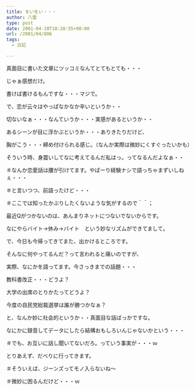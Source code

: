 ```yaml
---
title: をいをい・・・
author: 八雲
type: post
date: 2001-04-10T18:20:55+00:00
url: /2001/04/806
tags:
  - 日記

---
```

真面目に書いた文章にツッコミなんてとてもとても・・・
  
じゃぁ感想だけ。
  
書けば書けるもんですな・・・マジで。
  
で、恋が云々はやっぱなかなか辛いというか・・
  
切ないなぁ・・・なんていうか・・・実感があるというか・・
  
あるシーンが目に浮かぶというか・・・ありきたりだけど、
  
胸がこう・・・締め付けられる感じ。（なんか実際は微妙にくすぐったいかも）
  
そういう時、身震いしてなに考えてるんだ私はっ。ってなるんだよなぁ・・
  
＃なんか恋愛話は腰が引けてます。やぱーり経験ナシで語っちゃまずいしねぇ・・・
  
＃と言いつつ、前語ったけど・・・
  
＃ここでは知ったかぶりしたくないような気がするので＾＾；

最近Qがつかないのは、あんまりネットにつないでないからです。
  
なにやらバイト→休み→バイト　という妙なリズムができてまして。
  
で、今日も今帰ってきてまた、出かけるところです。
  
そんなに何やってるんだ？って言われると痛いのですが、
  
実際、なにかを語ってます。今さっきまでの話題・・・
  
教科書改正・・・どうよ？
  
大学の出席のとりかたってどうよ？
  
今度の自民党総裁選挙は誰が勝つかなぁ？
  
と、なんか妙に社会的というか・・真面目な話ばっかですな。
  
なにかに録音してデータにしたら結構おもしろいんじゃないかという・・・
  
＃でも、お互いに話し聞いてないだろ。っていう事実が・・・ｗ
  
とりあえず、だべりに行ってきます。

＃そういえば、ジーンズってモノ入らないね～
  
＃微妙に困るんだけど・・・ｗ
